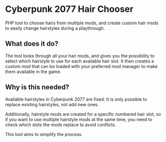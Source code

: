 # Cyberpunk 2077 Hair Chooser

PHP tool to choose hairs from multiple mods, and create custom hair mods 
to easily change hairstyles during a playthrough.

## What does it do?

The tool looks through all your hair mods, and gives you the possibility
to select which hairstyle to use for each available hair slot. It then
creates a custom mod that can be loaded with your preferred mod manager 
to make them available in the game.

## Why is this needed?

Available hairstyles in Cyberpunk 2077 are fixed: It is only possible 
to replace existing hairstyles, not add new ones. 

Additionally, hairstyle mods are created for a specific numbered hair 
slot, so if you want to use multiple hairstyle mods at the same time,
you need to check which slots the mods replace to avoid conflicts.

This tool aims to simplify the process.
